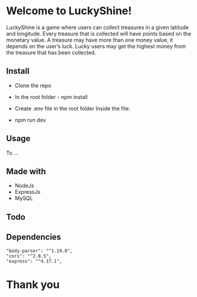 # Welcome to LuckyShine!
LuckyShine is a game where users can collect treasures in a given latitude and longitude. Every
treasure that is collected will have points based on the monetary value. A treasure may have
more than one money value, it depends on the user’s luck. Lucky users may get the highest
money from the treasure that has been collected.


## Install

 - Clone the repo
 - In the root folder - npm install
 - Create .env file in the root folder
	Inside the file:

 - npm run dev

## Usage
To ...
## Made with

 - NodeJs
 - ExpressJs
 - MySQL

## Todo


## Dependencies

    "body-parser": "^1.19.0",
    "cors": "^2.8.5",
    "express": "^4.17.1",

# Thank you